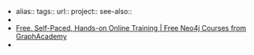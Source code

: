 - alias::
  tags::
  url:: 
  project::
  see-also::
-
- [Free, Self-Paced, Hands-on Online Training | Free Neo4j Courses from GraphAcademy](https://graphacademy.neo4j.com/)
-